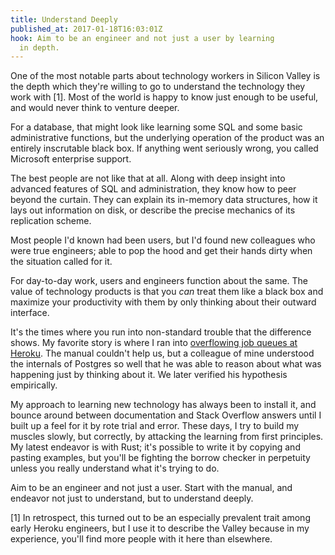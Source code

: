 ```yaml
---
title: Understand Deeply
published_at: 2017-01-18T16:03:01Z
hook: Aim to be an engineer and not just a user by learning
  in depth.
---
```


One of the most notable parts about technology workers in
Silicon Valley is the depth which they're willing to go to
understand the technology they work with [1]. Most of the
world is happy to know just enough to be useful, and would
never think to venture deeper.

For a database, that might look like learning some SQL and
some basic administrative functions, but the underlying
operation of the product was an entirely inscrutable black
box. If anything went seriously wrong, you called Microsoft
enterprise support.

The best people are not like that at all. Along with deep
insight into advanced features of SQL and administration,
they know how to peer beyond the curtain. They can explain
its in-memory data structures, how it lays out information
on disk, or describe the precise mechanics of its
replication scheme.

Most people I'd known had been users, but I'd found new
colleagues who were true engineers; able to pop the hood
and get their hands dirty when the situation called for it.

For day-to-day work, users and engineers function about the
same. The value of technology products is that you _can_
treat them like a black box and maximize your productivity
with them by only thinking about their outward interface.

It's the times where you run into non-standard trouble that
the difference shows. My favorite story is where I ran into
[overflowing job queues at Heroku](/postgres-queues). The
manual couldn't help us, but a colleague of mine understood
the internals of Postgres so well that he was able to
reason about what was happening just by thinking about it.
We later verified his hypothesis empirically.

My approach to learning new technology has always been to
install it, and bounce around between documentation and
Stack Overflow answers until I built up a feel for it by
rote trial and error. These days, I try to build my muscles
slowly, but correctly, by attacking the learning from first
principles. My latest endeavor is with Rust; it's possible
to write it by copying and pasting examples, but you'll be
fighting the borrow checker in perpetuity unless you really
understand what it's trying to do.

Aim to be an engineer and not just a user. Start with the
manual, and endeavor not just to understand, but to
understand deeply.

[1] In retrospect, this turned out to be an especially
    prevalent trait among early Heroku engineers, but I use
    it to describe the Valley because in my experience,
    you'll find more people with it here than elsewhere.
